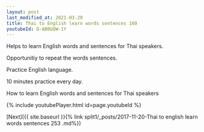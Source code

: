 ```yaml
---
layout: post
last_modified_at: 2021-03-29
title: Thai to English learn words sentences 160 
youtubeId: D-AB0UQW-1Y
---
```

 
 
Helps to learn English words and sentences for Thai speakers.

Opportunitiy to repeat the words sentences. 

Practice English language. 
 
10 minutes practice every day. 
 
How to learn English words and sentences for Thai speakers 
 
{% include youtubePlayer.html id=page.youtubeId %}
 
 
[Next]({{ site.baseurl }}{% link  split1/_posts/2017-11-20-Thai to english learn words sentences 253 .md%})
 
